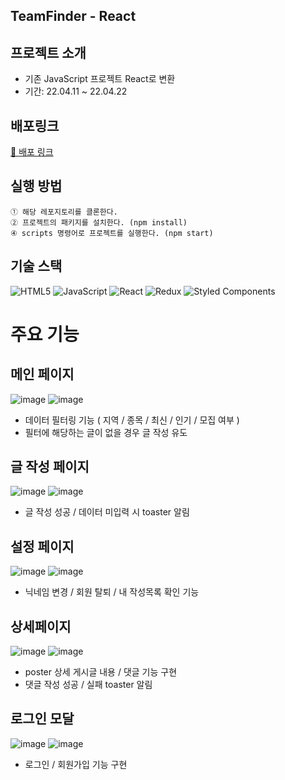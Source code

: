 ## TeamFinder - React
## 프로젝트 소개

- 기존 JavaScript 프로젝트 React로 변환
- 기간: 22.04.11 ~ 22.04.22

## 배포링크
[🚀 배포 링크](https://team-finder-react.netlify.app/)

## 실행 방법

```
① 해당 레포지토리를 클론한다.
② 프로젝트의 패키지를 설치한다. (npm install)
④ scripts 명령어로 프로젝트를 실행한다. (npm start)
```

## 기술 스택

![HTML5](https://img.shields.io/badge/html5-%23E34F26.svg?style=for-the-badge&logo=html5&logoColor=white)
![JavaScript](https://img.shields.io/badge/javascript-%23323330.svg?style=for-the-badge&logo=javascript&logoColor=%23F7DF1E)
![React](https://img.shields.io/badge/react-%2320232a.svg?style=for-the-badge&logo=react&logoColor=%2361DAFB)
![Redux](https://img.shields.io/badge/redux-%23593d88.svg?style=for-the-badge&logo=redux&logoColor=white)
![Styled Components](https://img.shields.io/badge/styled--components-DB7093?style=for-the-badge&logo=styled-components&logoColor=white)
<br/>

# 주요 기능
## 메인 페이지
![image](https://user-images.githubusercontent.com/81687138/165454124-f5f784c5-7b9d-4c97-87f9-578a9fcf114c.png)
![image](https://user-images.githubusercontent.com/81687138/165456118-2ab05c0a-ded5-458b-b709-b64d6c63a6ec.png)


- 데이터 필터링 기능 ( 지역 / 종목 / 최신 / 인기 / 모집 여부 ) 
- 필터에 해당하는 글이 없을 경우 글 작성 유도 

## 글 작성 페이지
![image](https://user-images.githubusercontent.com/81687138/165454546-936ffa46-3c74-4204-bc8d-7e942d61e3e9.png)
![image](https://user-images.githubusercontent.com/81687138/165454601-6cfd3bb4-ad7f-471c-bbbf-59ce933f2b9f.png)

- 글 작성 성공 / 데이터 미입력 시 toaster 알림

## 설정 페이지
![image](https://user-images.githubusercontent.com/81687138/165454704-63187623-91f1-47bd-a77c-d5774aac9e8f.png)
![image](https://user-images.githubusercontent.com/81687138/165454761-66b3c612-1828-4bb1-990e-ce58faeaf47b.png)

- 닉네임 변경 / 회원 탈퇴 / 내 작성목록 확인 기능


## 상세페이지 
![image](https://user-images.githubusercontent.com/81687138/165455368-b498387e-5faa-4ff1-8307-d9b28499fd8d.png)
![image](https://user-images.githubusercontent.com/81687138/165455492-ec0bf1c6-6282-4508-b4da-13636b6f96b7.png)

- poster 상세 게시글 내용 / 댓글 기능 구현  
- 댓글 작성 성공 / 실패 toaster 알림

## 로그인 모달
![image](https://user-images.githubusercontent.com/81687138/165454804-0c2471b5-424e-4b98-94a5-dbd945df2a13.png)
![image](https://user-images.githubusercontent.com/81687138/165454871-a10fecb1-f7f9-4d52-b40b-795bca5d1cf7.png)

- 로그인 / 회원가입 기능 구현


